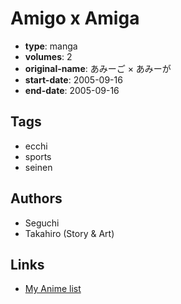 # Amigo x Amiga

-   **type**: manga
-   **volumes**: 2
-   **original-name**: あみーご × あみーが
-   **start-date**: 2005-09-16
-   **end-date**: 2005-09-16

## Tags

-   ecchi
-   sports
-   seinen

## Authors

-   Seguchi
-   Takahiro (Story & Art)

## Links

-   [My Anime list](https://myanimelist.net/manga/7328/Amigo_x_Amiga)
